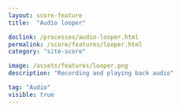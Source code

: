 ```yaml
---
layout: score-feature
title:  "Audio looper"

doclink: /processes/audio-looper.html
permalink: /score/features/looper.html
category: "site-score"

image: /assets/features/looper.png
description: "Recording and playing back audio"

tag: "Audio"
visible: true
---
```

